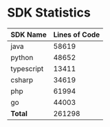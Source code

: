 # SDK Statistics

| SDK Name | Lines of Code |
| -------- | ------------- |
| java | 58619 |
| python | 48652 |
| typescript | 13411 |
| csharp | 34619 |
| php | 61994 |
| go | 44003 |
| **Total** | 261298 |
